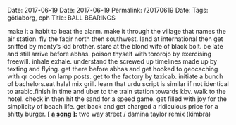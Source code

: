 Date: 2017-06-19
Date: 2017-06-19
Permalink: /20170619
Date: 
Tags: götlaborg, cph 
Title: BALL BEARINGS
  
make it a habit to beat the alarm. make it through the village that names the air station. fly the faqir north then southwest. land at international then get sniffed by monty’s kid brother. stare at the blond wife of black bolt. be late and still arrive before abhas. poison thyself with tororojo by exercising freewill. inhale exhale. understand the screwed up timelines made up by texting and flying. get there before abhas and get hooked to geocaching with qr codes on lamp posts. get to the factory by taxicab. initiate a bunch of bachelors.eat halal mix grill. learn that urdu script is similar if not identical to arabic.finish in time and uber to the train station towards kbv. walk to the hotel. check in then hit the sand for a speed game. get filled with joy for the simplicity of beach life. get back and get charged a ridiculous price for a shitty burger.
**[ [a song](https://open.spotify.com/track/27CP9ziFZ03QwJa15Ms3aZ) ]:** two way street / damina taylor remix (kimbra)